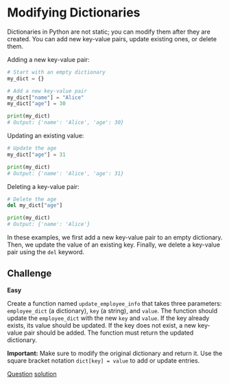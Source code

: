 # Modifying Dictionaries

Dictionaries in Python are not static; you can modify them after they are created. You can add new key-value pairs, update existing ones, or delete them.

Adding a new key-value pair:

```python
# Start with an empty dictionary
my_dict = {}

# Add a new key-value pair
my_dict["name"] = "Alice"
my_dict["age"] = 30

print(my_dict)
# Output: {'name': 'Alice', 'age': 30}
```

Updating an existing value:

```python
# Update the age
my_dict["age"] = 31

print(my_dict)
# Output: {'name': 'Alice', 'age': 31}
```

Deleting a key-value pair:

```python
# Delete the age
del my_dict["age"]

print(my_dict)
# Output: {'name': 'Alice'}
```

In these examples, we first add a new key-value pair to an empty dictionary. Then, we update the value of an existing key. Finally, we delete a key-value pair using the `del` keyword.

## Challenge

**Easy**

Create a function named `update_employee_info` that takes three parameters: `employee_dict` (a dictionary), `key` (a string), and `value`. The function should update the `employee_dict` with the new `key` and `value`. If the key already exists, its value should be updated. If the key does not exist, a new key-value pair should be added. The function must return the updated dictionary.

**Important:** Make sure to modify the original dictionary and return it. Use the square bracket notation `dict[key] = value` to add or update entries.

[Question](q.py) [solution](solution.py)